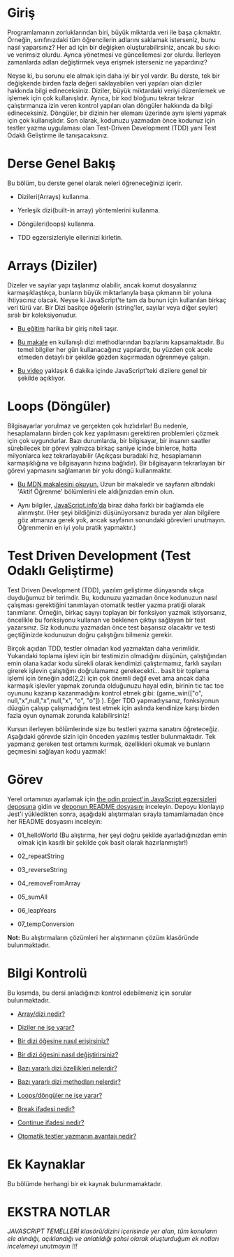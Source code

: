 # Giriş

Programlamanın zorluklarından biri, büyük miktarda veri ile başa çıkmaktır. Örneğin, sınıfınızdaki tüm öğrencilerin adlarını saklamak isterseniz, bunu nasıl yaparsınız? Her ad için bir değişken oluşturabilirsiniz, ancak bu sıkıcı ve verimsiz olurdu. Ayrıca yönetmesi ve güncellemesi zor olurdu. İlerleyen zamanlarda adları değiştirmek veya erişmek isterseniz ne yapardınız?

Neyse ki, bu sorunu ele almak için daha iyi bir yol vardır. Bu derste, tek bir değişkende birden fazla değeri saklayabilen veri yapıları olan diziler hakkında bilgi edineceksiniz. Diziler, büyük miktardaki veriyi düzenlemek ve işlemek için çok kullanışlıdır. Ayrıca, bir kod bloğunu tekrar tekrar çalıştırmanıza izin veren kontrol yapıları olan döngüler hakkında da bilgi edineceksiniz. Döngüler, bir dizinin her elemanı üzerinde aynı işlemi yapmak için çok kullanışlıdır. Son olarak, kodunuzu yazmadan önce kodunuz için testler yazma uygulaması olan Test-Driven Development (TDD) yani Test Odaklı Geliştirme ile tanışacaksınız.

# Derse Genel Bakış

Bu bölüm, bu derste genel olarak neleri öğreneceğinizi içerir.

- Dizileri(Arrays) kullanma.

- Yerleşik dizi(built-in array) yöntemlerini kullanma.

- Döngüleri(loops) kullanma.

- TDD egzersizleriyle ellerinizi kirletin.

# Arrays (Diziler)

Dizeler ve sayılar yapı taşlarımız olabilir, ancak komut dosyalarınız karmaşıklaştıkça, bunların büyük miktarlarıyla başa çıkmanın bir yoluna ihtiyacınız olacak. Neyse ki JavaScript'te tam da bunun için kullanılan birkaç veri türü var. Bir Dizi basitçe öğelerin (string'ler, sayılar veya diğer şeyler) sıralı bir koleksiyonudur.

- [Bu eğitim](https://www.w3schools.com/js/js_arrays.asp) harika bir giriş niteli taşır.

- [Bu makale](https://www.w3schools.com/js/js_array_methods.asp) en kullanışlı dizi methodlarından bazılarını kapsamaktadır. Bu temel bilgiler her gün kullanacağınız yapılardır, bu yüzden çok acele etmeden detaylı bir şekilde gözden kaçırmadan öğrenmeye çalışın.

- [Bu video](https://www.youtube.com/watch?v=7W4pQQ20nJg) yaklaşık 6 dakika içinde JavaScript'teki dizilere genel bir şekilde açıklıyor.

# Loops (Döngüler)

Bilgisayarlar yorulmaz ve gerçekten çok hızlıdırlar! Bu nedenle, hesaplamaların birden çok kez yapılmasını gerektiren problemleri çözmek için çok uygundurlar. Bazı durumlarda, bir bilgisayar, bir insanın saatler sürebilecek bir görevi yalnızca birkaç saniye içinde binlerce, hatta milyonlarca kez tekrarlayabilir (Açıkçası buradaki hız, hesaplamanın karmaşıklığına ve bilgisayarın hızına bağlıdır). Bir bilgisayarın tekrarlayan bir görevi yapmasını sağlamanın bir yolu döngü kullanmaktır.

- [Bu MDN makalesini okuyun.](https://developer.mozilla.org/en-US/docs/Learn/JavaScript/Building_blocks/Looping_code) Uzun bir makaledir ve sayfanın altındaki 'Aktif Öğrenme' bölümlerini ele aldığınızdan emin olun.

- Aynı bilgiler, [JavaScript.info'da](https://javascript.info/while-for) biraz daha farklı bir bağlamda ele alınmıştır. (Her şeyi bildiğinizi düşünüyorsanız burada yer alan bilgilere göz atmanıza gerek yok, ancak sayfanın sonundaki görevleri unutmayın. Öğrenmenin en iyi yolu pratik yapmaktır.)

# Test Driven Development (Test Odaklı Geliştirme)

Test Driven Development (TDD), yazılım geliştirme dünyasında sıkça duyduğumuz bir terimdir. Bu, kodunuzu yazmadan önce kodunuzun nasıl çalışması gerektiğini tanımlayan otomatik testler yazma pratiği olarak tanımlanır. Örneğin, birkaç sayıyı toplayan bir fonksiyon yazmak istiyorsanız, öncelikle bu fonksiyonu kullanan ve beklenen çıktıyı sağlayan bir test yazarsınız. Siz kodunuzu yazmadan önce test başarısız olacaktır ve testi geçtiğinizde kodunuzun doğru çalıştığını bilmeniz gerekir.

Birçok açıdan TDD, testler olmadan kod yazmaktan daha verimlidir. Yukarıdaki toplama işlevi için bir testimizin olmadığını düşünün, çalıştığından emin olana kadar kodu sürekli olarak kendimizi çalıştırmamız, farklı sayıları girerek işlevin çalıştığını doğrulamamız gerekecekti... basit bir toplama işlemi için örneğin add(2,2) için çok önemli değil evet ama ancak daha karmaşık işlevler yapmak zorunda olduğunuzu hayal edin, birinin tic tac toe oyununu kazanıp kazanmadığını kontrol etmek gibi: (game_win(["o", null,"x",null,"x",null,"x", "o", "o"]) ). Eğer TDD yapmadıysanız, fonksiyonun düzgün çalışıp çalışmadığını test etmek için aslında kendinize karşı birden fazla oyun oynamak zorunda kalabilirsiniz!

Kursun ilerleyen bölümlerinde size bu testleri yazma sanatını öğreteceğiz. Aşağıdaki görevde sizin için önceden yazılmış testler bulunmaktadır. Tek yapmanız gereken test ortamını kurmak, özellikleri okumak ve bunların geçmesini sağlayan kodu yazmak!

# Görev

Yerel ortamınızı ayarlamak için [the odin project'in JavaScript egzersizleri deposuna](https://github.com/TheOdinProject/javascript-exercises) gidin ve [deponun README dosyasını](https://github.com/TheOdinProject/javascript-exercises#readme) inceleyin. Depoyu klonlayıp Jest'i yükledikten sonra, aşağıdaki alıştırmaları sırayla tamamlamadan önce her README dosyasını inceleyin:

- 01_helloWorld (Bu alıştırma, her şeyi doğru şekilde ayarladığınızdan emin olmak için kasıtlı bir şekilde çok basit olarak hazırlanmıştır!)

- 02_repeatString

- 03_reverseString

- 04_removeFromArray

- 05_sumAll

- 06_leapYears

- 07_tempConversion

**Not:** Bu alıştırmaların çözümleri her alıştırmanın çözüm klasöründe bulunmaktadır.

# Bilgi Kontrolü

Bu kısımda, bu dersi anladığınızı kontrol edebilmeniz için sorular bulunmaktadır.

- [Array/dizi nedir?](https://www.w3schools.com/js/js_arrays.asp)

- [Diziler ne işe yarar?](https://www.w3schools.com/js/js_arrays.asp)

- [Bir dizi öğesine nasıl erişirsiniz?](https://www.w3schools.com/js/js_arrays.asp)

- [Bir dizi öğesini nasıl değiştirirsiniz?](https://www.w3schools.com/js/js_arrays.asp)

- [Bazı yararlı dizi özellikleri nelerdir?](https://www.w3schools.com/js/js_arrays.asp)

- [Bazı yararlı dizi methodları nelerdir?](https://www.w3schools.com/js/js_array_methods.asp)

- [Loops/döngüler ne işe yarar?](https://developer.mozilla.org/en-US/docs/Learn/JavaScript/Building_blocks/Looping_code#why_bother)

- [Break ifadesi nedir?](https://developer.mozilla.org/en-US/docs/Learn/JavaScript/Building_blocks/Looping_code#exiting_loops_with_break)

- [Continue ifadesi nedir?](https://developer.mozilla.org/en-US/docs/Learn/JavaScript/Building_blocks/Looping_code#skipping_iterations_with_continue)

- [Otomatik testler yazmanın avantajı nedir?](https://www.theodinproject.com/lessons/foundations-fundamentals-part-4#test-driven-development)

# Ek Kaynaklar

Bu bölümde herhangi bir ek kaynak bulunmamaktadır.

# EKSTRA NOTLAR
*JAVASCRIPT TEMELLERİ klasörü/dizini içerisinde yer alan, tüm konuların ele alındığı, açıklandığı ve anlatıldığı şahsi olarak oluşturduğum ek notları incelemeyi unutmayın !!!*